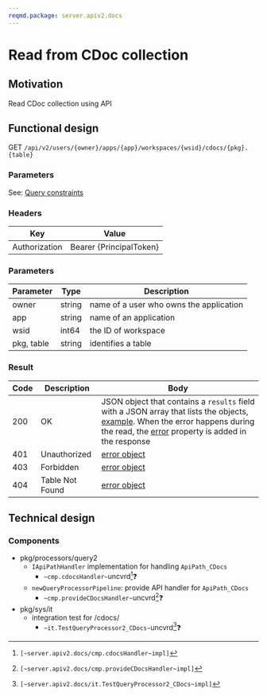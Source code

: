 ```yaml
---
reqmd.package: server.apiv2.docs
---
```


# Read from CDoc collection
## Motivation
Read CDoc collection using API

## Functional design
GET `/api/v2/users/{owner}/apps/{app}/workspaces/{wsid}/cdocs/{pkg}.{table}`

### Parameters
See: [Query constraints](query-constraints.md)

### Headers
| Key | Value |
| --- | --- |
| Authorization | Bearer {PrincipalToken} |

### Parameters
| Parameter | Type | Description |
| --- | --- | --- |
| owner | string | name of a user who owns the application |
| app | string | name of an application |
| wsid | int64 | the ID of workspace |
| pkg, table | string | identifies a table |

### Result
| Code | Description | Body |
| --- | --- | --- |
| 200 | OK | JSON object that contains a `results` field with a JSON array that lists the objects, [example](query-constraints.md#response). When the error happens during the read, the [error](conventions.md#errors) property is added in the response |
| 401 | Unauthorized | [error object](conventions.md#errors) |
| 403 | Forbidden | [error object](conventions.md#errors) |
| 404 | Table Not Found | [error object](conventions.md#errors) |

## Technical design

### Components

- pkg/processors/query2
    - `IApiPathHandler` implementation for handling `ApiPath_CDocs`
        - `~cmp.cdocsHandler~`uncvrd[^1]❓
    - `newQueryProcessorPipeline`: provide API handler for `ApiPath_CDocs`
        - `~cmp.provideCDocsHandler~`uncvrd[^2]❓
- pkg/sys/it
    - integration test for /cdocs/
        - `~it.TestQueryProcessor2_CDocs~`uncvrd[^3]❓

[^1]: `[~server.apiv2.docs/cmp.cdocsHandler~impl]`
[^2]: `[~server.apiv2.docs/cmp.provideCDocsHandler~impl]`
[^3]: `[~server.apiv2.docs/it.TestQueryProcessor2_CDocs~impl]`
